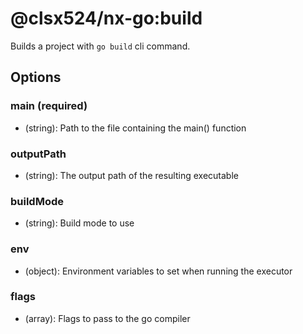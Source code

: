 # @clsx524/nx-go:build

Builds a project with `go build` cli command.

## Options

### main (required)

- (string): Path to the file containing the main() function

### outputPath

- (string): The output path of the resulting executable

### buildMode

- (string): Build mode to use

### env

- (object): Environment variables to set when running the executor

### flags

- (array): Flags to pass to the go compiler
